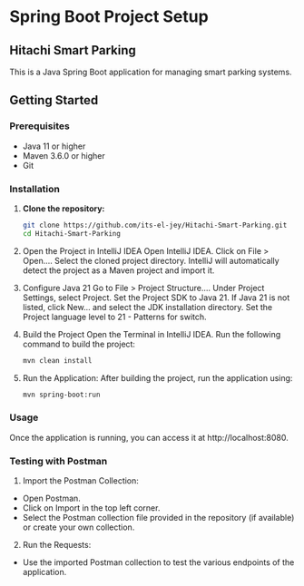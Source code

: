 <!-- 
Author: Loida Jane AnfONE
Modified by: 
Last Updated: January 22, 2025
-->
# Spring Boot Project Setup

## Hitachi Smart Parking

This is a Java Spring Boot application for managing smart parking systems.

## Getting Started

### Prerequisites

- Java 11 or higher
- Maven 3.6.0 or higher
- Git

### Installation

1. **Clone the repository:**

   ```bash
   git clone https://github.com/its-el-jey/Hitachi-Smart-Parking.git
   cd Hitachi-Smart-Parking

2. Open the Project in IntelliJ IDEA
   Open IntelliJ IDEA.
   Click on File > Open....
   Select the cloned project directory.
   IntelliJ will automatically detect the project as a Maven project and import it.

3. Configure Java 21
   Go to File > Project Structure....
   Under Project Settings, select Project.
   Set the Project SDK to Java 21. If Java 21 is not listed, click New... and select the JDK installation directory.
   Set the Project language level to 21 - Patterns for switch.

4. Build the Project
   Open the Terminal in IntelliJ IDEA.
   Run the following command to build the project:

   ```bash
   mvn clean install

5. Run the Application: After building the project, run the application using:

   ```bash
   mvn spring-boot:run

### Usage
Once the application is running, you can access it at http://localhost:8080.

### Testing with Postman

1. Import the Postman Collection:
- Open Postman.
- Click on Import in the top left corner.
- Select the Postman collection file provided in the repository (if available) or create your own collection.

2. Run the Requests:
- Use the imported Postman collection to test the various endpoints of the application.
